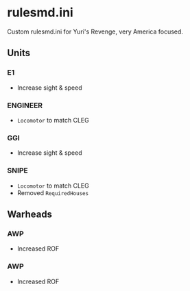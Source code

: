 # rulesmd.ini
Custom rulesmd.ini for Yuri's Revenge, very America focused.

## Units
### E1
- Increase sight & speed
### ENGINEER
- `Locomotor` to match CLEG
### GGI
- Increase sight & speed
### SNIPE
- `Locomotor` to match CLEG
- Removed `RequiredHouses`
## Warheads
### AWP
- Increased ROF
### AWP
- Increased ROF
